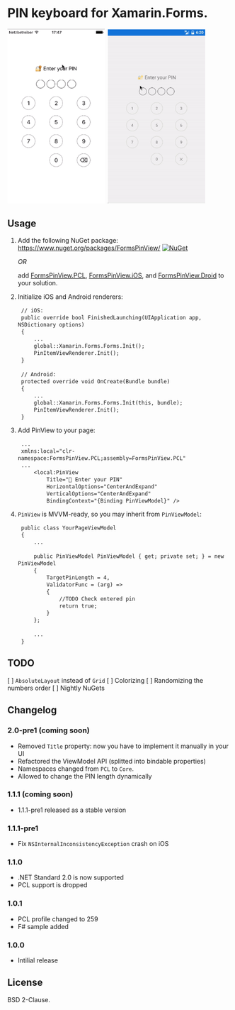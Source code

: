 # PIN keyboard for Xamarin.Forms.

<pre><code><img src="ios.mov.gif" height="auto" width="220px"> <img src="android.mov.gif" height="auto" width="220px"></code></pre>

## Usage

1. Add the following NuGet package: https://www.nuget.org/packages/FormsPinView/ [![NuGet](https://img.shields.io/nuget/v/FormsPinView.svg?label=NuGet)](https://www.nuget.org/packages/FormsPinView/) 
    
    _OR_
    
    add [FormsPinView.PCL](FormsPinView/FormsPinView.PCL), [FormsPinView.iOS](FormsPinView/FormsPinView.iOS), and [FormsPinView.Droid](FormsPinView/FormsPinView.Droid) to your solution.
1. Initialize iOS and Android renderers:

        // iOS:
        public override bool FinishedLaunching(UIApplication app, NSDictionary options)
        {
            ...
            global::Xamarin.Forms.Forms.Init();
            PinItemViewRenderer.Init();
        }
        
        // Android:
        protected override void OnCreate(Bundle bundle)
        {
            ...
            global::Xamarin.Forms.Forms.Init(this, bundle);
            PinItemViewRenderer.Init();
        }

1. Add PinView to your page:
        
        ...
        xmlns:local="clr-namespace:FormsPinView.PCL;assembly=FormsPinView.PCL"
        ...
            <local:PinView
                Title="🔐 Enter your PIN"
                HorizontalOptions="CenterAndExpand"
                VerticalOptions="CenterAndExpand"
                BindingContext="{Binding PinViewModel}" />
        
1. `PinView` is MVVM-ready, so you may inherit from `PinViewModel`:


        public class YourPageViewModel
        {
            ...
            
            public PinViewModel PinViewModel { get; private set; } = new PinViewModel
            {
                TargetPinLength = 4,
                ValidatorFunc = (arg) => 
                {
                    //TODO Check entered pin
                    return true;
                }
            };
            
            ...
        }

## TODO

[ ] `AbsoluteLayout` instead of `Grid`
[ ] Colorizing
[ ] Randomizing the numbers order
[ ] Nightly NuGets

## Changelog

### 2.0-pre1 (coming soon)

- Removed `Title` property: now you have to implement it manually in your UI
- Refactored the ViewModel API (splitted into bindable properties)
- Namespaces changed from `PCL` to `Core`.
- Allowed to change the PIN length dynamically

### 1.1.1 (coming soon)

- 1.1.1-pre1 released as a stable version

### 1.1.1-pre1

- Fix `NSInternalInconsistencyException` crash on iOS

### 1.1.0

- .NET Standard 2.0 is now supported
- PCL support is dropped

### 1.0.1

- PCL profile changed to 259
- F# sample added

### 1.0.0

- Intilial release 

## License

BSD 2-Clause.
